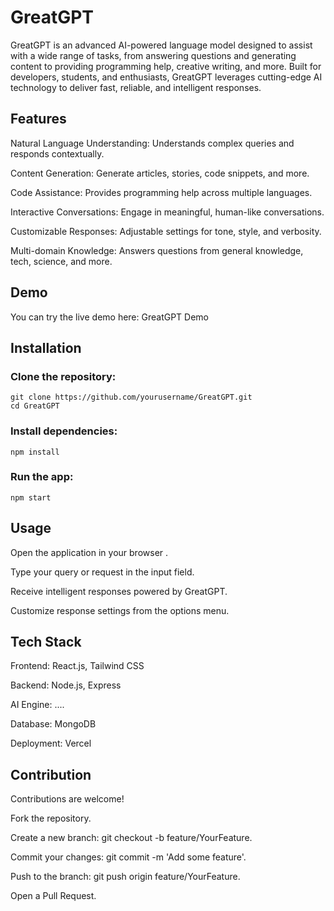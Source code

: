 # GreatGPT

GreatGPT is an advanced AI-powered language model designed to assist with a wide range of tasks, from answering questions and generating content to providing programming help, creative writing, and more. Built for developers, students, and enthusiasts, GreatGPT leverages cutting-edge AI technology to deliver fast, reliable, and intelligent responses.

## Features

Natural Language Understanding: Understands complex queries and responds contextually.

Content Generation: Generate articles, stories, code snippets, and more.

Code Assistance: Provides programming help across multiple languages.

Interactive Conversations: Engage in meaningful, human-like conversations.

Customizable Responses: Adjustable settings for tone, style, and verbosity.

Multi-domain Knowledge: Answers questions from general knowledge, tech, science, and more.

## Demo

You can try the live demo here:
GreatGPT Demo
 

## Installation

### Clone the repository:
```
git clone https://github.com/yourusername/GreatGPT.git
cd GreatGPT
```

### Install dependencies:

```
npm install
```

### Run the app:
```
npm start
```
## Usage

Open the application in your browser .

Type your query or request in the input field.

Receive intelligent responses powered by GreatGPT.

Customize response settings from the options menu.

## Tech Stack

Frontend: React.js, Tailwind CSS

Backend: Node.js, Express

AI Engine: ....

Database: MongoDB 

Deployment: Vercel  

## Contribution

Contributions are welcome!

Fork the repository.

Create a new branch: git checkout -b feature/YourFeature.

Commit your changes: git commit -m 'Add some feature'.

Push to the branch: git push origin feature/YourFeature.

Open a Pull Request.

 
 
